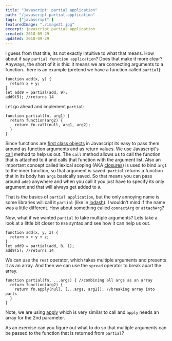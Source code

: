 ```yaml
---
title: "Javascript: partial application"
path: "/javascript-partial-application"
tags: ["javascript" ]
featuredImage: "./image21.jpg"
excerpt: javascript partial application
created: 2018-09-29
updated: 2018-09-29
---
```


I guess from that title, its not exactly intuitive to what that means. How about if say `partial function application`?  Does that make it more clear?
Anyways, the short of it is this: it means we are connecting arguments to a function...here is an example (pretend we have a function called `partial`):
```
function add(x, y) {
  return x + y;
}
let add9 = partial(add, 9);
add9(5); //returns 14
```
Let go ahead and implement `partial`:
```
function partial(fn, arg1) {
  return function(arg2) {
    return fn.call(null, arg1, arg2);
  }
}
```
Since functions are [first class objects](https://developer.mozilla.org/en-US/docs/Web/JavaScript/Reference/Functions) in Javascript its easy to pass them around as function arguments and as return values.
We use Javascript's [call](https://developer.mozilla.org/en-US/docs/Web/JavaScript/Reference/Global_Objects/Function/call) method to help us out.  The `call` method allows us to call the function that is attached to it and calls that function with the argument list.
Also an important concept called lexical scoping (AKA [closures](https://developer.mozilla.org/en-US/docs/Web/JavaScript/Closures)) is used to bind `arg1` to the inner function, so that argument is saved.  `partial` returns a function that in its body has `arg1` basically saved.
So that means you can pass around `add9` anywhere and when you call it you just have to specify its only argument and that will always get added to `9`.

That is the basics of `partial application`, but the only annoying name is some libraries will call it `partial` (like in [lodash](https://lodash.com/docs/4.17.4#partial)).  I wouldn't mind if the name was a little different.  How about something called `connectArg` or `attachArg`?  

Now, what if we wanted `partial` to take multiple arguments?
Lets take a look at a little bit closer to `ES6` syntax and see how it can help us out.  
```
function add(x, y, z) {
  return x + y + z;
}
let add9 = partial(add, 8, 1);
add9(5); //returns 14
```
We can use the `rest` operator, which takes multiple arguments
and presents it as an array.  And then we can use the `spread` operator to break apart the array.
```
function partial(fn, ...args) { //combining all args as an array
  return function(arg2) {
    return fn.apply(null, [...args, arg2]); //breaking array into parts
  }
}
```
Note, we are using [apply](https://developer.mozilla.org/en-US/docs/Web/JavaScript/Reference/Global_Objects/Function/apply?redirectlocale=en-US&redirectslug=JavaScript%2FReference%2FGlobal_Objects%2FFunction%2Fapply) which is very similar to call and `apply` needs an array for the 2nd parameter.

As an exercise can you figure out what to do so that multiple arguments can be passed to the function that is returned from `partial`?